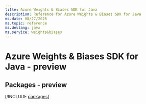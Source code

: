 ```yaml
---
title: Azure Weights & Biases SDK for Java
description: Reference for Azure Weights & Biases SDK for Java
ms.date: 08/27/2025
ms.topic: reference
ms.devlang: java
ms.service: weights&biases
---
```

# Azure Weights & Biases SDK for Java - preview
## Packages - preview
[!INCLUDE [packages](weights-&-biases-index.md)]